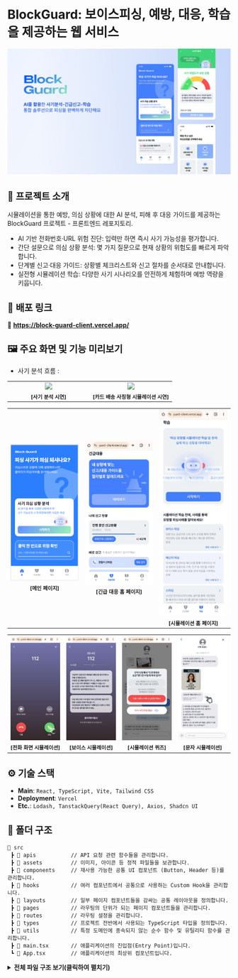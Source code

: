 # BlockGuard: 보이스피싱, 예방, 대응, 학습을 제공하는 웹 서비스

![블락가드](./.github/assets/readme/2086.jpg)

## 🌟 프로젝트 소개

시뮬레이션을 통한 예방, 의심 상황에 대한 AI 분석, 피해 후 대응 가이드를 제공하는 BlockGuard 프로젝트 - 프론트엔드 레포지토리.

- AI 기반 전화번호·URL 위험 진단: 입력만 하면 즉시 사기 가능성을 평가합니다.
- 간단 설문으로 의심 상황 분석: 몇 가지 질문으로 현재 상황의 위험도를 빠르게 파악합니다.
- 단계별 신고·대응 가이드: 상황별 체크리스트와 신고 절차를 순서대로 안내합니다.
- 실전형 시뮬레이션 학습: 다양한 사기 시나리오를 안전하게 체험하며 예방 역량을 키웁니다.

## 🚀 배포 링크

🔗 **https://block-guard-client.vercel.app/**

## 🖼️ 주요 화면 및 기능 미리보기

- 사기 분석 흐름 :

<table width="100%">
  <tr>
    <td width="50%" align="center">
      <img src="./.github/assets/readme/Screen_Recording_20250826_210517_Chrome.gif" width="100%">
      <br>
      <sub><b>[사기 분석 시연]</b></sub>
    </td>
    <td width="50%" align="center">
      <img src="./.github/assets/readme/Screen_Recording_20250826_213752_Chrome.gif" width="100%">
      <br>
      <sub><b>[카드 배송 사칭형 시뮬레이션 시연]</b></sub>
    </td>
  </tr>
</table>

<table width="100%">
  <tr>
    <td width="33%" align="center">
      <img src="./.github/assets/readme/image.png" width="100%">
      <br>
      <sub><b>[메인 페이지]</b></sub>
    </td>
    <td width="33%" align="center">
      <img src="./.github/assets/readme/Screenshot_20250826_204759_Chrome.jpg" width="100%">
      <br>
      <sub><b>[긴급 대응 홈 페이지]</b></sub>
    </td>
    <td width="33%" align="center">
      <img src="./.github/assets/readme/Screenshot_20250826_204935_Chrome.jpg" width="100%">
      <br>
      <sub><b>[시뮬레이션 홈 페이지]</b></sub>
    </td>
  </tr>
</table>

<table width="100%">
  <tr>
    <td width="25%" align="center">
      <img src="./.github/assets/readme/Screenshot_20250826_205008_Chrome.jpg" width="100%">
      <br>
      <sub><b>[전화 화면 시뮬레이션]</b></sub>
    </td>
    <td width="25%" align="center">
      <img src="./.github/assets/readme/Screenshot_20250826_205052_Chrome.jpg" width="100%">
      <br>
      <sub><b>[보이스 시뮬레이션]</b></sub>
    </td>
    <td width="25%" align="center">
      <img src="./.github/assets/readme/Screenshot_20250826_205111_Chrome.jpg" width="100%">
      <br>
      <sub><b>[시뮬레이션 퀴즈]</b></sub>
    </td>
    <td width="25%" align="center">
      <img src="./.github/assets/readme/Screenshot_20250826_205229_Chrome.jpg" width="100%">
      <br>
      <sub><b>[문자 시뮬레이션]</b></sub>
    </td>
  </tr>
</table>

## ⚙️ 기술 스택

- **Main**: `React, TypeScript, Vite, Tailwind CSS`
- **Deployment**: `Vercel`
- **Etc.**: `Lodash, TanstackQuery(React Query), Axios, Shadcn UI`

## 📁 폴더 구조

```
📁 src
 ┣ 📁 apis           // API 요청 관련 함수들을 관리합니다.
 ┣ 📁 assets         // 이미지, 아이콘 등 정적 파일들을 보관합니다.
 ┣ 📁 components     // 재사용 가능한 공통 UI 컴포넌트 (Button, Header 등)를 관리합니다.
 ┣ 📁 hooks          // 여러 컴포넌트에서 공통으로 사용하는 Custom Hook을 관리합니다.
 ┣ 📁 layouts        // 일부 페이지 컴포넌트들을 감싸는 공통 레이아웃을 정의합니다.
 ┣ 📁 pages          // 라우팅의 단위가 되는 페이지 컴포넌트들을 관리합니다.
 ┣ 📁 routes         // 라우팅 설정을 관리합니다.
 ┣ 📁 types          // 프로젝트 전반에서 사용되는 TypeScript 타입을 정의합니다.
 ┣ 📁 utils          // 특정 도메인에 종속되지 않는 순수 함수 및 유틸리티 함수를 관리합니다.
 ┣ 📄 main.tsx       // 애플리케이션의 진입점(Entry Point)입니다.
 ┗ 📄 App.tsx        // 애플리케이션의 최상위 컴포넌트입니다.
```

<details>
<summary>
    <strong>전체 파일 구조 보기(클릭하여 펼치기)</strong>
</summary>

```
📁 src
│
├── 📁 apis
│   ├── 📄 auth.ts
│   ├── 📄 axiosInstance.ts
│   ├── 📄 emergency.ts
│   ├── 📄 fraud.ts
│   ├── 📄 guardians.ts
│   ├── 📄 home.ts
│   ├── 📄 mypage.ts
│   └── 📄 news.ts
│
├── 📁 assets
│   ├── 📁 analysis-result
│   ├── 📁 characters
│   ├── 📁 icons
│   ├── 📁 lottie
│   ├── 📁 mypage
│   ├── 📁 news
│   ├── 📁 report-guide
│   └── 📁 simulation
│
├── 📁 components
│   ├── 📁 BottomNav
│   ├── 📁 Button
│   ├── 📁 Header
│   ├── 📁 InputBar
│   ├── 📁 LabeledInput
│   └── 📁 ui
│
├── 📁 hooks
│   ├── 📁 EmergencyReport
│   ├── 📄 useDelayRender.ts
│   ├── 📄 useFraudSurvey.ts
│   ├── 📄 useImageSave.ts
│   └── 📄 useScrollHeader.ts
│
├── 📁 layouts
│   ├── 📄 CallViewLayout.tsx
│   ├── 📄 MainLayout.tsx
│   └── 📄 MessageViewLayout.tsx
│
├── 📁 pages
│   ├── 📁 Auth
│   ├── 📁 Emergency
│   ├── 📁 FraudSurvey
│   ├── 📁 HomePage
│   ├── 📁 MyPage
│   ├── 📁 News
│   └── 📁 Simulation
│
├── 📁 routes
│   └── 📄 Router.tsx
│
├── 📁 types
│   ├── 📄 api-types.ts
│   ├── 📄 fraud-types.ts
│   └── 📄 user-info-types.ts
│
└── 📁 utils
    ├── 📄 authUtils.ts
    ├── 📄 formatCallTime.ts
    └── 📄 utils.ts
```

</details>
